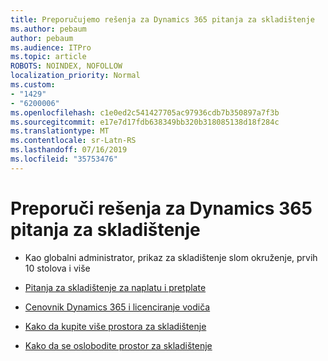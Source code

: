 ```yaml
---
title: Preporučujemo rešenja za Dynamics 365 pitanja za skladištenje
ms.author: pebaum
author: pebaum
ms.audience: ITPro
ms.topic: article
ROBOTS: NOINDEX, NOFOLLOW
localization_priority: Normal
ms.custom:
- "1429"
- "6200006"
ms.openlocfilehash: c1e0ed2c541427705ac97936cdb7b350897a7f3b
ms.sourcegitcommit: e17e7d17fdb638349bb320b318085138d18f284c
ms.translationtype: MT
ms.contentlocale: sr-Latn-RS
ms.lasthandoff: 07/16/2019
ms.locfileid: "35753476"
---
```

# <a name="recommend-solutions-for-dynamics-365-storage-issues"></a>Preporuči rešenja za Dynamics 365 pitanja za skladištenje

* Kao globalni administrator, prikaz za skladištenje slom okruženje, prvih 10 stolova i više

* [Pitanja za skladištenje za naplatu i pretplate](https://docs.microsoft.com/dynamics365/customer-engagement/admin/contact-information-microsoft-dynamics-365-online-billing-support)

* [Cenovnik Dynamics 365 i licenciranje vodiča](https://dynamics.microsoft.com/pricing/)

* [Kako da kupite više prostora za skladištenje](https://docs.microsoft.com/en-us/dynamics365/customer-engagement/admin/manage-storage#add-storage-to-dynamics-365-online)

* [Kako da se oslobodite prostor za skladištenje](https://docs.microsoft.com/dynamics365/customer-engagement/admin/free-storage-space)
